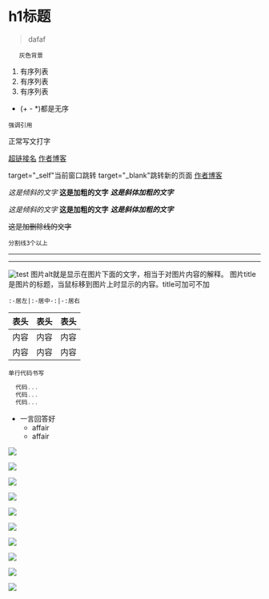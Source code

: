 # h1标题

> dafaf

``` 
   灰色背景
```

1. 有序列表
2. 有序列表 
3. 有序列表


+ (+ - *)都是无序

`强调引用`

正常写文打字

[超链接名](超链接地址 "超链接title，title可加可不加")
[作者博客](https://blog.csdn.net/weixin_63152500?spm=1010.2135.3001.5343)

 target="_self"当前窗口跳转
 target="_blank"跳转新的页面
 <a href="https://blog.csdn.net/weixin_63152500?spm=1010.2135.3001.5343" target="_blank">作者博客</a> 

*这是倾斜的文字*
**这是加粗的文字**
***这是斜体加粗的文字***

_这是倾斜的文字_
__这是加粗的文字__
___这是斜体加粗的文字___

~~这是加删除线的文字~~

`分割线3个以上`
*****
-----


![test](图片地址 "title")
图片alt就是显示在图片下面的文字，相当于对图片内容的解释。
图片title是图片的标题，当鼠标移到图片上时显示的内容。title可加可不加

`:-居左|:-居中-:|-:居右`

表头|表头|表头
---|:--:|---:
内容|内容|内容
内容|内容|内容

`单行代码书写`

```javascript 
  代码...
  代码...
  代码...
```

* 一言回答好
   * affair
   * affair


![](https://img.shields.io/badge/内容-防伪值?color=颜色值)

![](https://img.shields.io/badge/吾爱破解-吾乃木易先生?color=ff69b4)

![](https://img.shields.io/badge/前内容-后内容-后内容颜色值)

![](https://img.shields.io/badge/52PoJie-吾爱破解-fff)

![](https://img.shields.io/badge/----everything--is--local-吾乃木易先生?label=git&colorA=fff&colorB=f14d28&logo=git)

![](https://img.shields.io/badge/macOS-吾乃木易先生?label=App%20Store&colorA=fff&colorB=367aff&logo=appstore)

![](https://img.shields.io/github/forks/torvalds/linux?style=social&label=Fork)

![](https://img.shields.io/github/watchers/用户名/仓库名?style=social&label=Watch)

![](https://img.shields.io/github/watchers/用户名/仓库名?style=social&label=Watch)

![](https://img.shields.io/badge/style=social-吾乃木易先生?label=Git&colorA=fff&colorB=f14d28&logo=git&style=social)
